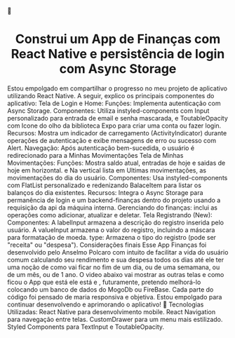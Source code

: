 


🚀 <h1 align="center">Construi um App de Finanças com React Native e persistência de login com Async Storage</h1>
Estou empolgado em compartilhar o progresso no meu projeto de aplicativo utilizando React Native. A seguir, explico os principais componentes do aplicativo:
Tela de Login e Home:
Funções: Implementa autenticação com Async Storage.
Componentes: Utiliza instyled-components com Input personalizado para entrada de email e senha mascarada, e ToutableOpacity com Icone do olho da biblioteca Expo para criar uma conta ou fazer login.
Recursos: Mostra um indicador de carregamento (ActivityIndicator) durante operações de autenticação e exibe mensagens de erro ou sucesso com Alert.
Navegação: Após autenticação bem-sucedida, o usuário é redirecionado para a Minhas Movimentações
Tela de Minhas Movimentações:
Funções: Mostra saldo atual, entradas de hoje e saidas de hoje em horizontal. e Na vertical lista em Ultimas movimentações, as movimentações do dia do usuário.
Componentes: Usa instyled-components com FlatList personalizado e redenizando BalaceItem para listar os balanços do dia existentes.
Recursos: Integra o Async Storage para permanência de login e um backend-finanças dentro do projeto usando a requisição da api da máquina interna. Gerenciando do finanças: inclui as operações como adicionar, atualizar e deletar.
Tela Registrando (New):
Componentes:
A labelInput armazena a descrição do registro inserida pelo usuário.
A valueInput armazena o valor do registro, incluindo a máscara para formatação de moeda. type: Armazena o tipo do registro (pode ser "receita" ou "despesa").
Considerações finais
Esse App Finanças foi desenvolvido pelo Anselmo Polcaro com intuito de facilitar a vida do usuário comum calculando seu rendimento e sua despesa todos os dias até ele ter uma noção de como vai ficar no fim de um dia, ou de uma semamana, ou de um mês, ou de 1 ano.
O video abaixo vai mostrar as outras telas e como ficou o App que está ele está e , futuramente, pretendo melhorá-lo colocando um banco de dados do MogoDb ou FireBase. Cada parte do código foi pensado de maria responsiva e objetiva.
 Estou empolgado para continuar desenvolvendo e aprimorando o aplicativo!
🔧 Tecnologias Utilizadas:
React Native para desenvolvimento mobile.
React Navigation para navegação entre telas.
CustomDrawer para um menu mais estilizado.
Styled Components para TextInput e ToutableOpacity.
